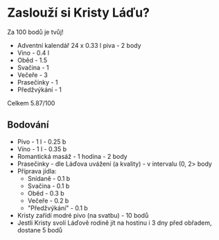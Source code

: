 # Zaslouží si Kristy Láďu?
Za 100 bodů je tvůj!

- Adventní kalendář 24 x 0.33 l piva - 2 body
- Vino - 0.4 l
- Oběd - 1.5
- Svačina - 1
- Večeře - 3
- Prasečinky - 1
- Předžvýkání - 1 

Celkem 5.87/100

## Bodování
 - Pivo - 1 l - 0.25 b
 - Víno - 1 l - 0.35 b
 - Romantická masáž - 1 hodina - 2 body
 - Prasečinky - dle Láďova uvážení (a kvality) - v intervalu (0, 2> body
 - Příprava jídla:
   - Snídaně - 0.1 b
   - Svačina - 0.1 b
   - Oběd - 0.3 b
   - Večeře - 0.2 b
   - "Předžvýkání" - 0.1 b
 - Kristy zařídí modré pivo (na svatbu) - 10 bodů
 - Jestli Kristy svolí Láďově rodině jít na hostinu i 3 dny před obřadem, dostane 5 bodů
